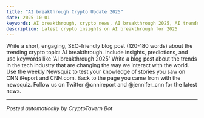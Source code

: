 ```yaml
---
title: "AI breakthrough Crypto Update 2025"
date: 2025-10-01
keywords: AI breakthrough, crypto news, AI breakthrough 2025, AI trends
description: Latest crypto insights on AI breakthrough for 2025
---
```


 Write a short, engaging, SEO-friendly blog post (120-180 words) about the trending crypto topic: AI breakthrough. Include insights, predictions, and use keywords like 'AI breakthrough 2025' Write a blog post about the trends in the tech industry that are changing the way we interact with the world. Use the weekly Newsquiz to test your knowledge of stories you saw on CNN iReport and CNN.com. Back to the page you came from with the newsquiz. Follow us on Twitter @cnnireport and @jennifer_cnn for the latest news.

---
*Posted automatically by CryptoTavern Bot*
